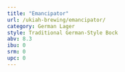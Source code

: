 ```yaml
---
title: "Emancipator"
url: /ukiah-brewing/emancipator/
category: German Lager
style: Traditional German-Style Bock
abv: 8.3
ibu: 0
srm: 0
upc: 0
---
```


